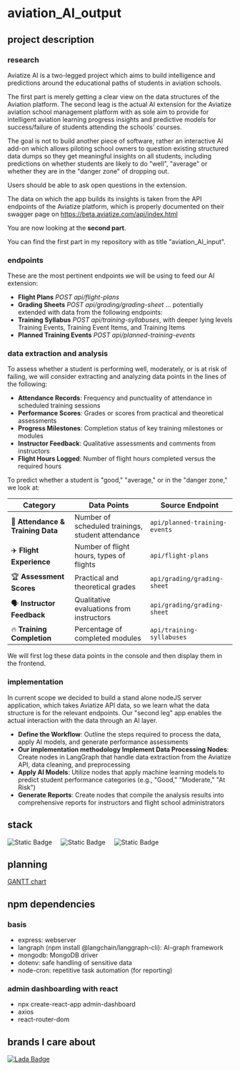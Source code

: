 # aviation_AI_output

## project description
### research
Aviatize AI is a two-legged project which aims to build intelligence and predictions around the educational paths of students in aviation schools. 

The first part is merely getting a clear view on the data structures of the Aviation platform. The second leag is the actual AI extension for the Aviatize aviation school management platform with as sole aim to provide for intelligent aviation learning progress insights and predictive models for success/failure of students attending the schools' courses. 

The goal is not to build another piece of software, rather an interactive AI add-on which allows piloting school owners to question existing structured data dumps so they get meaningful insights on all students, including predictions on whether students are likely to do "well", "average" or whether they are in the "danger zone" of dropping out. 

Users should be able to ask open questions in the extension. 

The data on which the app builds its insights is taken from the API endpoints of the Aviatize platform, which is properly documented on their swagger page on https://beta.aviatize.com/api/index.html 

You are now looking at the **second part**.

You can find the first part in my repository with as title "aviation_AI_input".

### endpoints
These are the most pertinent endpoints we will be using to feed our AI extension:
- **Flight Plans** *POST api/flight-plans*
- **Grading Sheets** *POST api/grading/grading-sheet*
... potentially extended with data from the following endpoints:
- **Training Syllabus** *POST api/training-syllabuses*, with deeper lying levels Training Events, Training Event Items, and Training Items
- **Planned Training Events** *POST api/planned-training-events*

### data extraction and analysis
To assess whether a student is performing well, moderately, or is at risk of failing, we will consider extracting and analyzing data points in the lines of the following:
- **Attendance Records**: Frequency and punctuality of attendance in scheduled training sessions
- **Performance Scores**: Grades or scores from practical and theoretical assessments
- **Progress Milestones**: Completion status of key training milestones or modules
- **Instructor Feedback**: Qualitative assessments and comments from instructors
- **Flight Hours Logged**: Number of flight hours completed versus the required hours

To predict whether a student is "good," "average," or in the "danger zone," we look at:

| Category                      | Data Points                                      | Source Endpoint                      |
|--------------------------------|-------------------------------------------------|--------------------------------------|
| 📅 **Attendance & Training Data** | Number of scheduled trainings, student attendance | `api/planned-training-events`      |
| ✈️ **Flight Experience**        | Number of flight hours, types of flights         | `api/flight-plans`                  |
| 🏆 **Assessment Scores**        | Practical and theoretical grades                 | `api/grading/grading-sheet`         |
| 🗣️ **Instructor Feedback**       | Qualitative evaluations from instructors        | `api/grading/grading-sheet`         |
| 🔥 **Training Completion**      | Percentage of completed modules                  | `api/training-syllabuses`           |

We will first log these data points in the console and then display them in the frontend.

### implementation
In current scope we decided to build a stand alone nodeJS server application, which takes Aviatize API data, so we learn what the data structure is for the relevant endpoints. Our "second leg" app enables the actual interaction with the data through an AI layer.

- **Define the Workflow**: Outline the steps required to process the data, apply AI models, and generate performance assessments
- **Our implementation methodology Implement Data Processing Nodes**: Create nodes in LangGraph that handle data extraction from the Aviatize API, data cleaning, and preprocessing
- **Apply AI Models**: Utilize nodes that apply machine learning models to predict student performance categories (e.g., "Good," "Moderate," "At Risk")
- **Generate Reports**: Create nodes that compile the analysis results into comprehensive reports for instructors and flight school administrators

## stack
![Static Badge](https://img.shields.io/badge/built_in-JavaScript-D85937?style=flat)
&nbsp;&nbsp;&nbsp;
![Static Badge](https://img.shields.io/badge/AI_tool-Langraph-C2CBA9?style=flat)
&nbsp;&nbsp;&nbsp;
![Static Badge](https://img.shields.io/badge/data_from-MongoDB-D7E4EC?style=flat)
&nbsp;&nbsp;&nbsp;

## planning
[GANTT chart](https://docs.google.com/spreadsheets/d/1Xz3UcsKheMnLBxPb7cIgCECvu0LNfSPh-nyv5ipezY4/edit?usp=sharing)

## npm dependencies
### basis
- express: webserver
- langraph (npm install @langchain/langgraph-cli): AI-graph framework
- mongodb: MongoDB driver
- dotenv: safe handling of sensitive data
- node-cron: repetitive task automation (for reporting)
### admin dashboarding with react
- npx create-react-app admin-dashboard
- axios 
- react-router-dom

## brands I care about
[![Lada Badge](https://img.shields.io/badge/lada-yellow?logo=lada&logoColor=white&style=flat)](https://www.ladarymco.com/)